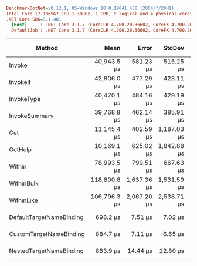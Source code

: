``` ini

BenchmarkDotNet=v0.12.1, OS=Windows 10.0.19041.450 (2004/?/20H1)
Intel Core i7-1065G7 CPU 1.30GHz, 1 CPU, 8 logical and 4 physical cores
.NET Core SDK=3.1.401
  [Host]     : .NET Core 3.1.7 (CoreCLR 4.700.20.36602, CoreFX 4.700.20.37001), X64 RyuJIT
  DefaultJob : .NET Core 3.1.7 (CoreCLR 4.700.20.36602, CoreFX 4.700.20.37001), X64 RyuJIT


```
|                   Method |         Mean |       Error |      StdDev |      Gen 0 |    Gen 1 | Gen 2 |   Allocated |
|------------------------- |-------------:|------------:|------------:|-----------:|---------:|------:|------------:|
|                   Invoke |  40,943.5 μs |   581.23 μs |   515.25 μs |  4000.0000 | 500.0000 |     - | 16452.28 KB |
|                 InvokeIf |  42,806.0 μs |   477.29 μs |   423.11 μs |  4500.0000 | 500.0000 |     - | 18703.12 KB |
|               InvokeType |  40,470.1 μs |   484.16 μs |   429.19 μs |  4000.0000 | 538.4615 |     - | 16452.27 KB |
|            InvokeSummary |  39,768.8 μs |   462.14 μs |   385.91 μs |  4000.0000 | 153.8462 |     - | 16397.82 KB |
|                      Get |  11,145.4 μs |   402.59 μs | 1,187.03 μs |    46.8750 |        - |     - |   252.11 KB |
|                  GetHelp |  10,169.1 μs |   625.02 μs | 1,842.88 μs |    46.8750 |        - |     - |   250.51 KB |
|                   Within |  78,993.5 μs |   799.51 μs |   667.63 μs |  8000.0000 | 400.0000 |     - | 32791.83 KB |
|               WithinBulk | 118,800.8 μs | 1,637.36 μs | 1,531.59 μs | 14333.3333 | 333.3333 |     - | 59817.29 KB |
|               WithinLike | 106,796.3 μs | 2,067.20 μs | 2,538.71 μs | 11333.3333 |        - |     - | 47311.07 KB |
| DefaultTargetNameBinding |     698.2 μs |     7.51 μs |     7.02 μs |    38.0859 |        - |     - |   156.25 KB |
|  CustomTargetNameBinding |     884.7 μs |     7.11 μs |     6.65 μs |    85.9375 |        - |     - |   351.56 KB |
|  NestedTargetNameBinding |     883.9 μs |    14.44 μs |    12.80 μs |    85.9375 |        - |     - |   351.56 KB |
